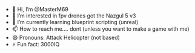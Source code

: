 - 👋 Hi, I’m @MasterM69
- 👀 I’m interested in fpv drones got the Nazgul 5 v3
- 🌱 I’m currently learning blueprint scripting (unreal)
- 📫 How to reach me.... dont (unless you want to make a game with me)
- 😄 Pronouns: Attack Helicopter (not based)
- ⚡ Fun fact: 3000IQ

<!---
MasterM69/MasterM69 is a ✨ special ✨ repository because its `README.md` (this file) appears on your GitHub profile.
You can click the Preview link to take a look at your changes.
--->
